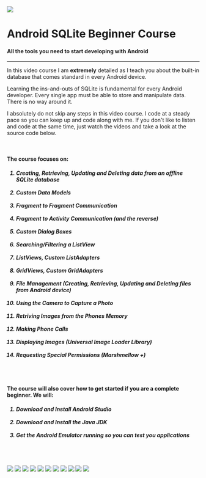 
<img class='header-img' src='https://s3.amazonaws.com/codingwithmitch-static-and-media/media/android-sqlite-for-beginners/images/poster.png' />

<h1>Android SQLite Beginner Course</h1>
<h4>All the tools you need to start developing with Android</h4>
<hr>
<p>In this video course I am <b>extremely</b> detailed as I teach you about the built-in database that comes standard in every Android device. </p>

<p>Learning the ins-and-outs of SQLite is fundamental for every Android developer. Every single app must be able to store and manipulate data. There is no way around it. </p>

<p>I absolutely do not skip any steps in this video course. I code at a steady pace so you can keep up and code along with me. If you don't like to listen and code at the same time, just watch the videos and take a look at the source code below.</p>

<br/>
<h4>The course focuses on:</h4>
<h5>
<ol>
    <li>Creating, Retrieving, Updating and Deleting data from an offline SQLite database</li></br>
    <li>Custom Data Models</li></br>
    <li>Fragment to Fragment Communication</li></br>
    <li>Fragment to Activity Communication (and the reverse)</li></br>
    <li>Custom Dialog Boxes</li></br>
    <li>Searching/Filtering a ListView</li></br>
    <li>ListViews, Custom ListAdapters</li></br>
    <li>GridViews, Custom GridAdapters</li></br>
    <li>File Management (Creating, Retrieving, Updating and Deleting files from Android device)</li></br>
    <li>Using the Camera to Capture a Photo</li></br>
    <li>Retriving Images from the Phones Memory</li></br>
    <li>Making Phone Calls</li></br>
    <li>Displaying Images (Universal Image Loader Library)</li></br>
    <li>Requesting Special Permissions (Marshmellow +)</li></br>
</ol>
<br/>
</h5>

<h4>
The course will also cover how to get started if you are a complete beginner. We will:
</h4>
<h5>
<ol>
<li>Download and Install Android Studio</li></br>
<li>Download and Install the Java JDK</li></br>
<li>Get the Android Emulator running so you can test you applications</li></br>
</ol>
<br/>
</h5>

<img class="img-responsive" src="https://s3.amazonaws.com/codingwithmitch-static-and-media/media/news/Images/Contacts+App/contacts_screen.png" />
        <img class="img-responsive" src="https://s3.amazonaws.com/codingwithmitch-static-and-media/media/news/Images/Contacts+App/6.png" />
        <img class="img-responsive" src="https://s3.amazonaws.com/codingwithmitch-static-and-media/media/news/Images/Contacts+App/11.png" />
        <img class="img-responsive" src="https://s3.amazonaws.com/codingwithmitch-static-and-media/media/news/Images/Contacts+App/5.png" />
        <img class="img-responsive" src="https://s3.amazonaws.com/codingwithmitch-static-and-media/media/news/Images/Contacts+App/9.png" />
        <img class="img-responsive" src="https://s3.amazonaws.com/codingwithmitch-static-and-media/media/news/Images/Contacts+App/7.png" />
        <img class="img-responsive" src="https://s3.amazonaws.com/codingwithmitch-static-and-media/media/news/Images/Contacts+App/8.png" />
        <img class="img-responsive" src="https://s3.amazonaws.com/codingwithmitch-static-and-media/media/news/Images/Contacts+App/10.png" />
        <img class="img-responsive" src="https://s3.amazonaws.com/codingwithmitch-static-and-media/media/news/Images/Contacts+App/4.png" />
        <img class="img-responsive" src="https://s3.amazonaws.com/codingwithmitch-static-and-media/media/news/Images/Contacts+App/11.png" />
        <img class="img-responsive" src="https://s3.amazonaws.com/codingwithmitch-static-and-media/media/news/Images/Contacts+App/3.png" />
